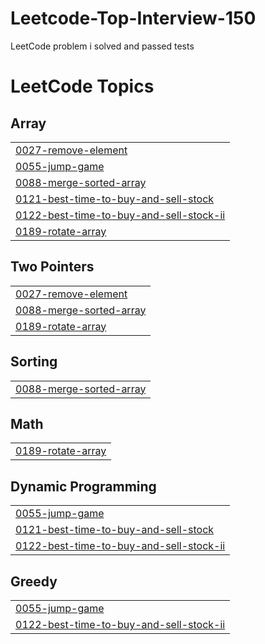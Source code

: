 # Leetcode-Top-Interview-150
LeetCode problem i solved and passed tests

<!---LeetCode Topics Start-->
# LeetCode Topics
## Array
|  |
| ------- |
| [0027-remove-element](https://github.com/mtnshr/Leetcode-Top-Interview-150/tree/master/0027-remove-element) |
| [0055-jump-game](https://github.com/mtnshr/Leetcode-Top-Interview-150/tree/master/0055-jump-game) |
| [0088-merge-sorted-array](https://github.com/mtnshr/Leetcode-Top-Interview-150/tree/master/0088-merge-sorted-array) |
| [0121-best-time-to-buy-and-sell-stock](https://github.com/mtnshr/Leetcode-Top-Interview-150/tree/master/0121-best-time-to-buy-and-sell-stock) |
| [0122-best-time-to-buy-and-sell-stock-ii](https://github.com/mtnshr/Leetcode-Top-Interview-150/tree/master/0122-best-time-to-buy-and-sell-stock-ii) |
| [0189-rotate-array](https://github.com/mtnshr/Leetcode-Top-Interview-150/tree/master/0189-rotate-array) |
## Two Pointers
|  |
| ------- |
| [0027-remove-element](https://github.com/mtnshr/Leetcode-Top-Interview-150/tree/master/0027-remove-element) |
| [0088-merge-sorted-array](https://github.com/mtnshr/Leetcode-Top-Interview-150/tree/master/0088-merge-sorted-array) |
| [0189-rotate-array](https://github.com/mtnshr/Leetcode-Top-Interview-150/tree/master/0189-rotate-array) |
## Sorting
|  |
| ------- |
| [0088-merge-sorted-array](https://github.com/mtnshr/Leetcode-Top-Interview-150/tree/master/0088-merge-sorted-array) |
## Math
|  |
| ------- |
| [0189-rotate-array](https://github.com/mtnshr/Leetcode-Top-Interview-150/tree/master/0189-rotate-array) |
## Dynamic Programming
|  |
| ------- |
| [0055-jump-game](https://github.com/mtnshr/Leetcode-Top-Interview-150/tree/master/0055-jump-game) |
| [0121-best-time-to-buy-and-sell-stock](https://github.com/mtnshr/Leetcode-Top-Interview-150/tree/master/0121-best-time-to-buy-and-sell-stock) |
| [0122-best-time-to-buy-and-sell-stock-ii](https://github.com/mtnshr/Leetcode-Top-Interview-150/tree/master/0122-best-time-to-buy-and-sell-stock-ii) |
## Greedy
|  |
| ------- |
| [0055-jump-game](https://github.com/mtnshr/Leetcode-Top-Interview-150/tree/master/0055-jump-game) |
| [0122-best-time-to-buy-and-sell-stock-ii](https://github.com/mtnshr/Leetcode-Top-Interview-150/tree/master/0122-best-time-to-buy-and-sell-stock-ii) |
<!---LeetCode Topics End-->